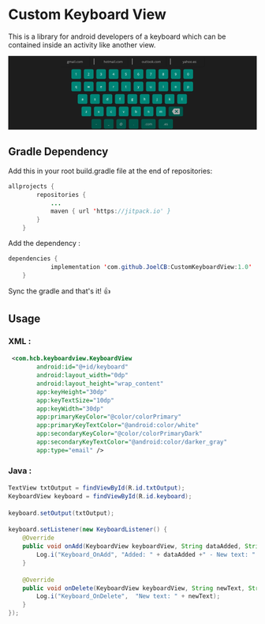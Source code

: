 # Custom Keyboard View

This is a library for android developers of a keyboard which can be contained inside an activity like another view.
 
 <img src="https://raw.githubusercontent.com/JoelCB/CustomKeyboardView/master/demo.png"> 
 
## Gradle Dependency

Add this in your root build.gradle file at the end of repositories:
```java
allprojects {
		repositories {
			...
			maven { url 'https://jitpack.io' }
		}
	}
```
Add the dependency : 
```java
dependencies {
	        implementation 'com.github.JoelCB:CustomKeyboardView:1.0'
	}
```
Sync the gradle and that's it! :+1:

## Usage

### XML : 

```xml
 <com.hcb.keyboardview.KeyboardView
        android:id="@+id/keyboard"
        android:layout_width="0dp"
        android:layout_height="wrap_content"
        app:keyHeight="30dp"
        app:keyTextSize="10dp"
        app:keyWidth="30dp"
        app:primaryKeyColor="@color/colorPrimary"
        app:primaryKeyTextColor="@android:color/white"
        app:secondaryKeyColor="@color/colorPrimaryDark"
        app:secondaryKeyTextColor="@android:color/darker_gray"
        app:type="email" />
```

### Java :
```java
TextView txtOutput = findViewById(R.id.txtOutput);
KeyboardView keyboard = findViewById(R.id.keyboard);

keyboard.setOutput(txtOutput);

keyboard.setListener(new KeyboardListener() {
    @Override
    public void onAdd(KeyboardView keyboardView, String dataAdded, String newText, String oldText) {
        Log.i("Keyboard_OnAdd", "Added: " + dataAdded +" - New text: " + newText);
    }

    @Override
    public void onDelete(KeyboardView keyboardView, String newText, String oldText) {
        Log.i("Keyboard_OnDelete",  "New text: " + newText);
    }
});
```
